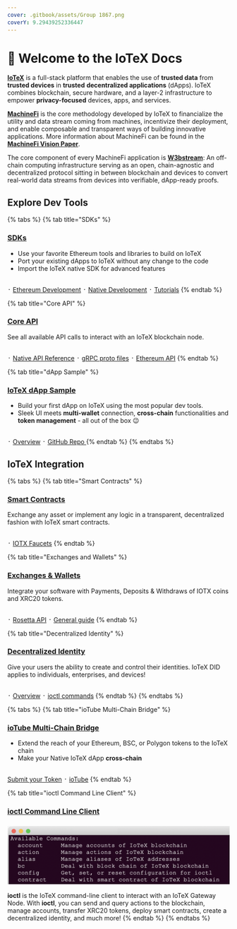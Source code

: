 ```yaml
---
cover: .gitbook/assets/Group 1867.png
coverY: 9.29439252336447
---
```


# 👋 Welcome to the IoTeX Docs

[**IoTeX**](https://iotex.io/) is a full-stack platform that enables the use of **trusted data** from **trusted devices** in **trusted** **decentralized applications** (dApps). IoTeX combines blockchain, secure hardware, and a layer-2 infrastructure to empower **privacy-focused** devices, apps, and services.&#x20;

[**MachineFi**](broken-reference) is the core methodology developed by IoTeX to financialize the utility and data stream coming from machines, incentivize their deployment, and enable composable and transparent ways of building innovative applications. More information about MachineFi can be found in the [**MachineFi Vision Paper**](https://cdn.iotex.io/machinefi/IoTeX%202.0.pdf).&#x20;

The core component of every MachineFi application is [**W3bstream**](http://127.0.0.1:5000/o/-MQ9LhchTp7\_QJr-AYG0/s/JtkzqArNKZyB89yOzCXX/): An off-chain computing infrastructure serving as an open, chain-agnostic and decentralized protocol sitting in between blockchain and devices to convert real-world data streams from devices into verifiable, dApp-ready proofs.

## Explore Dev Tools

{% tabs %}
{% tab title="SDKs" %}
### [SDKs](native-development/)

* Use your favorite Ethereum tools and libraries to build on IoTeX
* Port your existing dApps to IoTeX without any change to the code
* Import the IoTeX native SDK for advanced features

\
᛫ [Ethereum Development](web3-development/) ᛫ [Native Development](native-development/) ᛫ [Tutorials](smart-contracts/)
{% endtab %}

{% tab title="Core API" %}
### [Core API](reference/node-core-api-grpc.md)

See all available API calls to interact with an IoTeX blockchain node.

\
᛫ [Native API Reference](reference/node-core-api-grpc.md) ᛫ [gRPC proto files](https://github.com/iotexproject/iotex-proto) ᛫ [Ethereum API](dapp-development/web3-development/rpc-endpoints.md)
{% endtab %}

{% tab title="dApp Sample" %}
### [IoTeX dApp Sample](get-started/iotex-dapp-starter.md)

* Build your first dApp on IoTeX using the most popular dev tools.&#x20;
* Sleek UI meets **multi-wallet** connection, **cross-chain** functionalities and **token management** - all out of the box 😉&#x20;

\
᛫ [Overview](get-started/iotex-dapp-starter.md) ᛫ [GitHub Repo ](https://github.com/iotexproject/iotex-dapp-sample-v2)
{% endtab %}
{% endtabs %}

## IoTeX Integration

{% tabs %}
{% tab title="Smart Contracts" %}
### [Smart Contracts](smart-contracts/)

Exchange any asset or implement any logic in a transparent, decentralized fashion with IoTeX smart contracts.&#x20;

\
᛫ [IOTX Faucets](get-started/iotx-faucets/)&#x20;
{% endtab %}

{% tab title="Exchanges and Wallets" %}
### [Exchanges & Wallets](broken-reference)

Integrate your software with Payments, Deposits & Withdraws of IOTX coins and XRC20 tokens.

\
᛫ [Rosetta API](full-node/run-a-gateway-rosetta-api/rosetta-api.md) ᛫ [General guide](full-node/run-a-gateway-rosetta-api/)
{% endtab %}

{% tab title="Decentralized Identity" %}
### [Decentralized Identity](dev-toolkit/decentralized-identity/)

Give your users the ability to create and control their identities. IoTeX DID applies to individuals, enterprises, and devices!

\
᛫ [Overview](https://onboard.iotex.io/platform/did) ᛫ [ioctl commands](get-started/iotex-wallets/command-line-client/)
{% endtab %}
{% endtabs %}

{% tabs %}
{% tab title="ioTube Multi-Chain Bridge" %}
### [ioTube Multi-Chain Bridge](https://tube.iotex.io)

* Extend the reach of your Ethereum, BSC, or Polygon tokens to the IoTeX chain&#x20;
* Make your Native IoTeX dApp **cross-chain**&#x20;

\
[Submit your Token](https://github.com/iotexproject/ioTube/issues/new?assignees=guo\&labels=Token-Pending-Review\&template=iotube-new-token-submission.md\&title=) ᛫ [ioTube](https://tube.iotex.io/)&#x20;
{% endtab %}

{% tab title="ioctl Command Line Client" %}
### [ioctl Command Line Client](reference/ioctl-cli-reference/)

###

![](<.gitbook/assets/image (22).png>)



**ioctl** is the IoTeX command-line client to interact with an IoTeX Gateway Node. With **ioctl**, you can send and query actions to the blockchain, manage accounts, transfer XRC20 tokens, deploy smart contracts, create a decentralized identity, and much more!
{% endtab %}
{% endtabs %}
